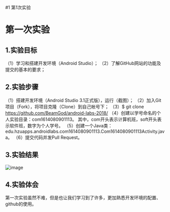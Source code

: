 #1 第1次实验
# 第一次实验
## 1.实验目标
（1）学习和搭建开发环境（Android Studio）；
（2）了解GitHub网站的功能及提交的基本的要求；
## 2.实验步骤
（1）搭建开发环境（Android Studio 3.1正式版），运行（截图）；
（2）加入Git项目（Fork），将项目克隆（Clone）到自己帐号下；
（3）$ git clone https://github.com/BeamGod/android-labs-2018/
（4）创建以学号命名的个人实验目录：com1614080901113。
    其中，com开头表示计算机班，soft开头表示软件班，数字为个人学号。
（5）创建一个Java类：edu.hzuapps.androidlabs.com1614080901113.Com1614080901113Activity.java。
（6）提交代码并发Pull Request。
## 3.实验结果
 ![image](https://github.com/BeamGod/android-labs-2018/blob/master/com1614080901113/1614080901113.png)
## 4.实验体会
 第一次实验虽然不难，但是也让我们学习到了许多，更加熟悉开发环境的配置、github的使用。
